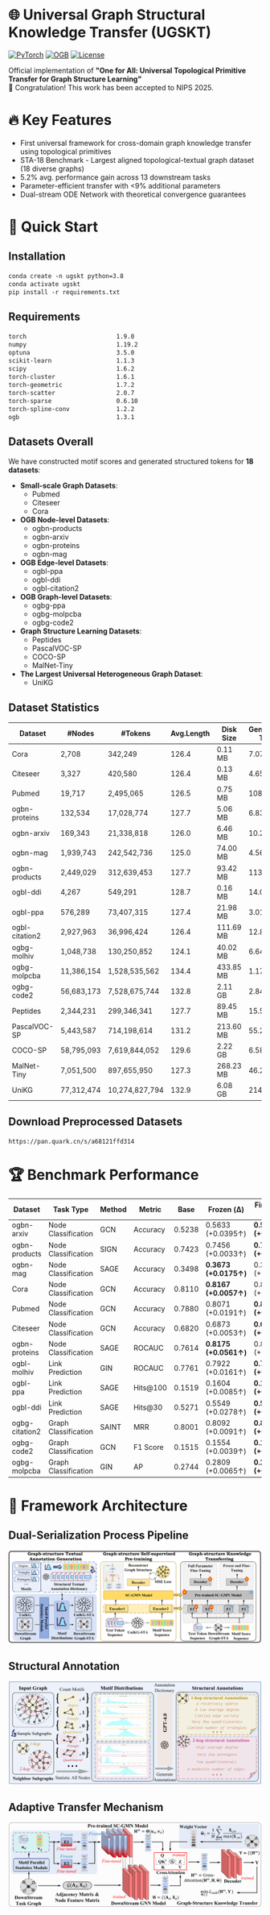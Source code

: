 

# 🌐 Universal Graph Structural Knowledge Transfer (UGSKT)

[![PyTorch](https://img.shields.io/badge/PyTorch-1.9.0-%23EE4C2C.svg)](https://pytorch.org/)
[![OGB](https://img.shields.io/badge/OGB-1.3.1-%23007CBC.svg)](https://ogb.stanford.edu/)
[![License](https://img.shields.io/badge/License-Apache%202.0-blue.svg)](https://opensource.org/licenses/Apache-2.0)

Official implementation of **"One for All: Universal Topological Primitive Transfer for Graph Structure Learning"**  
🎉 Congratulation! This work has been accepted to NIPS 2025.

# 🔥 Key Features

- ​​First universal framework​​ for cross-domain graph knowledge transfer using topological primitives
- STA-18 Benchmark​​ - Largest aligned topological-textual graph dataset (18 diverse graphs)
- 5.2% avg. performance gain​​ across 13 downstream tasks
- Parameter-efficient transfer​​ with <9% additional parameters
- Dual-stream ODE Network​​ with theoretical convergence guarantees
  
# 🚀 Quick Start

## Installation
```
conda create -n ugskt python=3.8
conda activate ugskt
pip install -r requirements.txt
```

## Requirements
```
torch                         1.9.0
numpy                         1.19.2
optuna                        3.5.0
scikit-learn                  1.1.3
scipy                         1.6.2
torch-cluster                 1.6.1
torch-geometric               1.7.2
torch-scatter                 2.0.7
torch-sparse                  0.6.10
torch-spline-conv             1.2.2
ogb                           1.3.1

```

## Datasets Overall
We have constructed motif scores and generated structured tokens for **18 datasets**: 

- **Small-scale Graph Datasets**:
  - Pubmed
  - Citeseer
  - Cora
- **OGB Node-level Datasets**:
  - ogbn-products
  - ogbn-arxiv
  - ogbn-proteins
  - ogbn-mag
- **OGB Edge-level Datasets**:
  - ogbl-ppa
  - ogbl-ddi
  - ogbl-citation2
- **OGB Graph-level Datasets**:
  - ogbg-ppa
  - ogbg-molpcba
  - ogbg-code2
- **Graph Structure Learning Datasets**:
  - Peptides
  - PascalVOC-SP
  - COCO-SP
  - MalNet-Tiny
- **The Largest Universal Heterogeneous Graph Dataset**:
  - UniKG


## Dataset Statistics

| Dataset               | #Nodes       | #Tokens          | Avg.Length | Disk Size | Generation Time | Task Type          | Metric     | Domain          |
|-----------------------|--------------|------------------|------------|-----------|-----------------|--------------------|------------|-----------------|
| Cora                  | 2,708        | 342,249         | 126.4      | 0.11 MB   | 7.07 s          | Node Classification| Accuracy   | Citation        |
| Citeseer              | 3,327        | 420,580         | 126.4      | 0.13 MB   | 4.65 s          | Node Classification| Accuracy   | Citation        |
| Pubmed                | 19,717       | 2,495,065       | 126.5      | 0.75 MB   | 108.94 s        | Node Classification| Accuracy   | Citation        |
| ogbn-proteins         | 132,534      | 17,028,774      | 127.7      | 5.06 MB   | 6.83 h          | Node Classification| ROCAUC     | Biology         |
| ogbn-arxiv            | 169,343      | 21,338,818      | 126.0      | 6.46 MB   | 10.26 min       | Node Classification| Accuracy   | Citation        |
| ogbn-mag              | 1,939,743    | 242,542,736     | 125.0      | 74.00 MB  | 4.56 h          | Node Classification| Accuracy   | Citation        |
| ogbn-products         | 2,449,029    | 312,639,453     | 127.7      | 93.42 MB  | 113.14 h        | Node Classification| Accuracy   | Product         |
| ogbl-ddi              | 4,267        | 549,291         | 128.7      | 0.16 MB   | 14.09 min       | Link Prediction    | Hits@30    | Biology         |
| ogbl-ppa              | 576,289      | 73,407,315      | 127.4      | 21.98 MB  | 3.01 h          | Link Prediction    | Hits@100   | Biology         |
| ogbl-citation2        | 2,927,963    | 36,996,424      | 126.4      | 111.69 MB | 12.81 h         | Link Prediction    | MRR        | Citation        |
| ogbg-molhiv           | 1,048,738    | 130,250,852     | 124.1      | 40.02 MB  | 6.64 min        | Graph Classification| ROCAUC     | Biology         |
| ogbg-molpcba          | 11,386,154   | 1,528,535,562   | 134.4      | 433.85 MB | 1.17 h          | Graph Classification| AP         | Biology         |
| ogbg-code2            | 56,683,173   | 7,528,675,744   | 132.8      | 2.11 GB   | 2.84 h          | Graph Classification| F1 score   | Code            |
| Peptides              | 2,344,231    | 299,346,341     | 127.7      | 89.45 MB  | 15.52 min       | Graph Cls & Reg    | AP & MAE   | Biology         |
| PascalVOC-SP          | 5,443,587    | 714,198,614     | 131.2      | 213.60 MB | 55.2 min        | Node Classification| F1 score   | Computer Vision |
| COCO-SP               | 58,795,093   | 7,619,844,052   | 129.6      | 2.22 GB   | 6.58 h          | Node Classification| F1 score   | Computer Vision |
| MalNet-Tiny           | 7,051,500    | 897,655,950     | 127.3      | 268.23 MB | 46.2 min        | Graph Classification| Accuracy   | Cybersecurity   |
| UniKG                 | 77,312,474   | 10,274,827,794  | 132.9      | 6.08 GB   | 214.22 h        | Node Classification| Accuracy   | Universal       |


## Download Preprocessed Datasets
```
https://pan.quark.cn/s/a68121ffd314
```

# 🏆 Benchmark Performance

| Dataset          | Task Type              | Method | Metric    | Base     | Frozen (Δ)               | Fine-tuned (Δ)            | Ratio (%) |
|------------------|------------------------|--------|-----------|----------|--------------------------|---------------------------|-----------|
| ogbn-arxiv       | Node Classification    | GCN    | Accuracy  | 0.5238   | 0.5633 (+0.0395↑)        | **0.5886 (+0.0648↑)**     | 12.37     |
| ogbn-products    | Node Classification    | SIGN   | Accuracy  | 0.7423   | 0.7456 (+0.0033↑)        | **0.7477 (+0.0054↑)**     | 0.73      |
| ogbn-mag         | Node Classification    | SAGE   | Accuracy  | 0.3498   | **0.3673 (+0.0175↑)**    | 0.3544 (+0.0046↑)         | 5.01      |
| Cora             | Node Classification    | GCN    | Accuracy  | 0.8110   | **0.8167 (+0.0057↑)**    | 0.8117 (+0.0007↑)         | 0.70      |
| Pubmed           | Node Classification    | GCN    | Accuracy  | 0.7880   | 0.8071 (+0.0191↑)        | **0.8173 (+0.0293↑)**     | 3.72      |
| Citeseer         | Node Classification    | GCN    | Accuracy  | 0.6820   | 0.6873 (+0.0053↑)        | **0.6981 (+0.0161↑)**     | 2.38      |
| ogbn-proteins    | Node Classification    | SAGE   | ROCAUC    | 0.7614   | **0.8175 (+0.0561↑)**    | 0.8076 (+0.0462↑)         | 7.37      |
| ogbl-molhiv      | Link Prediction        | GIN    | ROCAUC    | 0.7761   | 0.7922 (+0.0161↑)        | **0.7950 (+0.0189↑)**     | 2.44      |
| ogbl-ppa         | Link Prediction        | SAGE   | Hits@100  | 0.1519   | 0.1604 (+0.0085↑)        | **0.1732 (+0.0213↑)**     | 14.02     |
| ogbl-ddi         | Link Prediction        | SAGE   | Hits@30   | 0.5271   | 0.5549 (+0.0278↑)        | **0.5601 (+0.0330↑)**     | 6.26      |
| ogbg-citation2   | Graph Classification  | SAINT  | MRR       | 0.8001   | 0.8092 (+0.0091↑)        | **0.8154 (+0.0153↑)**     | 1.91      |
| ogbg-code2       | Graph Classification  | GCN    | F1 Score  | 0.1515   | 0.1554 (+0.0039↑)        | **0.1601 (+0.0086↑)**     | 5.68      |
| ogbg-molpcba     | Graph Classification  | GIN    | AP        | 0.2744   | 0.2809 (+0.0065↑)        | **0.2892 (+0.0148↑)**     | 5.39      |


# 🧠 Framework Architecture

## Dual-Serialization Process Pipeline
![Alt](./pipelinev4.png)

## Structural Annotation
![Alt](./annotationv2.png)

## Adaptive Transfer Mechanism
![Alt](./transfermodelv3.png)



